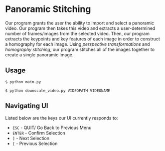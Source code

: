 # Panoramic Stitching
Our program grants the user the ability to import and select a panoramic video. Our program then takes this video and extracts a user-determined number of frames/images from the selected video. Then, our program extracts the keypoints and key features of each image in order to construct a homography for each image. Using *perspective transformations* and *homography stitching*, our program stitches all of the images together to create a single panoramic image.

## Usage
```
$ python main.py
``` 
```
$ python downscale_video.py VIDEOPATH VIDEONAME
```
## Navigating UI
Listed below are the keys our UI currently responds to:

* `ESC` - QUIT/ Go Back to Previous Menu
* `ENTER` - Confirm Selection
* `]` - Next Selection
* `[` - Previous Selection


